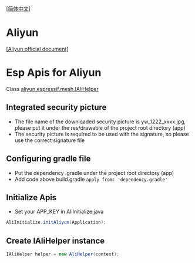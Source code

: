 [[简体中文]](AliyunApis_zh_rCN.md)

# Aliyun
[[Aliyun official document]](https://living.aliyun.com/doc#demoapp.html)

# Esp Apis for Aliyun
Class [aliyun.espressif.mesh.IAliHelper](../../app/src/main/java/aliyun/espressif/mesh/IAliHelper.java)

## Integrated security picture
- The file name of the downloaded security picture is yw_1222_xxxx.jpg, please put it under the res/drawable of the project root directory (app)
- The security picture is required to be used with the signature, so please use the correct signature file

## Configuring gradle file
- Put the dependency .gradle under the project root directory (app)
- Add code above build.gradle ``apply from: 'dependency.gradle'``

## Initialize Apis
- Set your APP_KEY in AliInitialize.java
```java
AliInitialize.initAliyun(Application);
```

## Create IAliHelper instance
```java
IAliHelper helper = new AliHelper(context);
```

